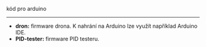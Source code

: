 kód pro arduino
_______________
- **dron:** firmware drona. K nahrání na Arduino lze využít například Arduino IDE.
- **PID-tester:** firmware PID testeru.
